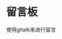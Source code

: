 # 留言板

使用gitalk来进行留言

<link rel="stylesheet" href="https://cdn.jsdelivr.net/npm/gitalk@1/dist/gitalk.css">
<script src="https://cdn.jsdelivr.net/npm/gitalk@1/dist/gitalk.min.js"></script>
<div id="gitalk-container"></div>
<script>
var gitalk = new Gitalk({
    "clientID": "8c2f22bd64d1ea012ac5",
    "clientSecret": "992cdea444e1503ceac91bfd74907b37e590a159",
    "repo": "webmryang.github.io/",
    "owner": "WebMrYang",
    "admin": ["WebMrYang"],
    "id": location.pathname,      
    "distractionFreeMode": false  
});
gitalk.render("gitalk-container");
</script>



